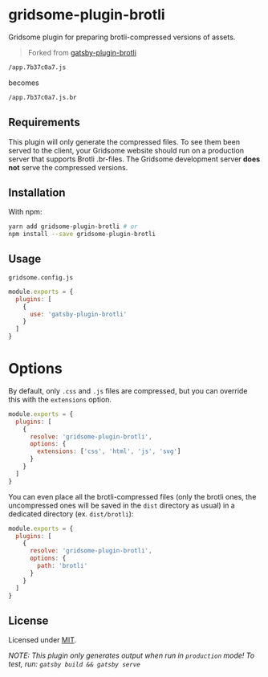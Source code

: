 # gridsome-plugin-brotli

Gridsome plugin for preparing brotli-compressed versions of assets.

> Forked from [gatsby-plugin-brotli](https://github.com/ovhemert/gatsby-plugin-brotli)

```bash
/app.7b37c0a7.js
```
becomes
```bash
/app.7b37c0a7.js.br
```

## Requirements

This plugin will only generate the compressed files. To see them been served to the client, your Gridsome website should run on a production server that supports Brotli .br-files. The Gridsome development server **does not** serve the compressed versions.

## Installation

With npm:

```bash
yarn add gridsome-plugin-brotli # or
npm install --save gridsome-plugin-brotli
```

## Usage

`gridsome.config.js`
```javascript
module.exports = {
  plugins: [
    {
      use: 'gatsby-plugin-brotli'
    }
  ]
}
```

# Options

By default, only `.css` and `.js` files are compressed, but you can override this with the `extensions` option.

```javascript
module.exports = {
  plugins: [
    {
      resolve: 'gridsome-plugin-brotli',
      options: {
        extensions: ['css', 'html', 'js', 'svg']
      }
    }
  ]
}
```

You can even place all the brotli-compressed files (only the brotli ones, the uncompressed ones will
be saved in the `dist` directory as usual) in a dedicated directory (ex. `dist/brotli`):

```javascript
module.exports = {
  plugins: [
    {
      resolve: 'gridsome-plugin-brotli',
      options: {
        path: 'brotli'
      }
    }
  ]
}
```

## License

Licensed under [MIT](./LICENSE).

_NOTE: This plugin only generates output when run in `production` mode! To test, run: `gatsby build && gatsby serve`_
